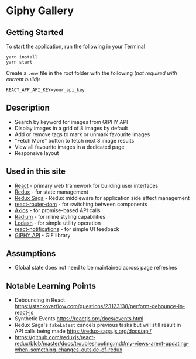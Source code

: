 # Giphy Gallery
## Getting Started

To start the application, run the following in your Terminal

```
yarn install
yarn start
```

Create a `.env` file in the root folder with the following (*not required with current build*): 
```
REACT_APP_API_KEY=your_api_key
```

## Description
- Search by keyword for images from GIPHY API
- Display images in a grid of 8 images by default
- Add or remove tags to mark or unmark favourite images
- "Fetch More" button to fetch next 8 image results
- View all favourite images in a dedicated page
- Responsive layout

## Used in this site
- [React](https://reactjs.org/) - primary web framework for building user interfaces
- [Redux](https://redux.js.org/) - for state management
- [Redux Saga](https://github.com/redux-saga/redux-saga) - Redux middleware for application side effect management
- [react-router-dom](https://reacttraining.com/react-router/core/guides/philosophy) - for switching between components
- [Axios](https://github.com/axios/axios) - for promise-based API calls
- [Radium](https://github.com/FormidableLabs/radium) - for inline styling capabilities
- [Lodash](https://lodash.com/) - for simple utility operation
- [react-notifications](https://www.npmjs.com/package/react-notifications) - for simple UI feedback
- [GIPHY API](https://developers.giphy.com/) - GIF library

## Assumptions
- Global state does not need to be maintained across page refreshes

## Notable Learning Points
- Debouncing in React https://stackoverflow.com/questions/23123138/perform-debounce-in-react-js
- Synthetic Events https://reactjs.org/docs/events.html
- Redux Saga's `takeLatest` cancels previous tasks but will still result in API calls being made https://redux-saga.js.org/docs/api/
- https://github.com/reduxjs/react-redux/blob/master/docs/troubleshooting.md#my-views-arent-updating-when-something-changes-outside-of-redux
